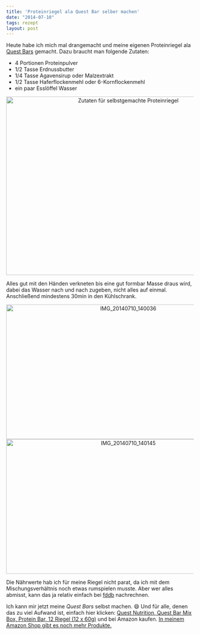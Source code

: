 ```yaml
---
title: 'Proteinriegel ala Quest Bar selber machen'
date: "2014-07-10"
tags: rezept
layout: post
---
```

Heute habe ich mich mal drangemacht und meine eigenen Proteinriegel ala [Quest Bars][1] gemacht. Dazu braucht man folgende Zutaten:

* 4 Portionen Proteinpulver
* 1/2 Tasse Erdnussbutter
* 1/4 Tasse Agavensirup oder Malzextrakt
* 1/2 Tasse Haferflockenmehl oder 6-Kornflockenmehl
* ein paar Esslöffel Wasser

<center><a href="https://www.flickr.com/photos/cringe/14616614731/" title="Zutaten für selbstgemachte Proteinriegel by cringe, on Flickr"><img src="https://farm3.staticflickr.com/2923/14616614731_b9dc5a1f10_z.jpg" width="640" height="480" alt="Zutaten für selbstgemachte Proteinriegel"></a></center>

Alles gut mit den Händen verkneten bis eine gut formbar Masse draus wird, dabei das Wasser nach und nach zugeben, nicht alles auf einmal. Anschließend mindestens 30min in den Kühlschrank.
 
<center>
<a href="https://www.flickr.com/photos/cringe/14616600691/" title="IMG_20140710_140036 by cringe, on Flickr"><img src="https://farm3.staticflickr.com/2899/14616600691_8701ff14a1_z.jpg" width="640" height="362" alt="IMG_20140710_140036"></a>
<a href="https://www.flickr.com/photos/cringe/14619290782/" title="IMG_20140710_140145 by cringe, on Flickr"><img src="https://farm4.staticflickr.com/3926/14619290782_3209b82ace_z.jpg" width="640" height="362" alt="IMG_20140710_140145"></a></center>

Die Nährwerte hab ich für meine Riegel nicht parat, da ich mit dem Mischungsverhältnis noch etwas rumspielen musste. Aber wer alles abmisst, kann das ja relativ einfach bei [fddb][0] nachrechnen.

Ich kann mir jetzt meine *Quest Bars* selbst machen. :smile: Und für alle, denen das zu viel Aufwand ist, einfach hier klicken: <a href="http://www.amazon.de/gp/offer-listing/B00KPHJRO8/ref=as_li_tl?ie=UTF8&camp=1638&creative=6742&creativeASIN=B00KPHJRO8&linkCode=am2&tag=ghost040-21&linkId=LG6V6HTZGLB7WRAT">Quest Nutrition, Quest Bar Mix Box, Protein Bar, 12 Riegel (12 x 60g)</a><img src="http://ir-de.amazon-adsystem.com/e/ir?t=ghost040-21&l=as2&o=3&a=B00KPHJRO8" width="1" height="1" border="0" alt="" style="display:none; border:none !important; margin:0px !important;" /> und bei Amazon kaufen. [In meinem Amazon Shop gibt es noch mehr Produkte.][2]

<script type="text/javascript"><!--
amazon_ad_tag = "ghost040-21"; amazon_ad_width = "728"; amazon_ad_height = "90";//--></script>
<script type="text/javascript" src="http://ir-de.amazon-adsystem.com/s/ads.js"></script>

[0]: http://fddb.info
[1]: http://www.questproteinbar.com
[2]: http://astore.amazon.de/ghost040-21

